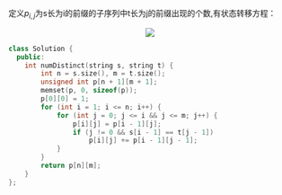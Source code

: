 
定义$p_{i,j}$为s长为i的前缀的子序列中t长为j的前缀出现的个数,有状态转移方程：

<div align=center>
<img src="https://latex.codecogs.com/svg.image?&space;p_%7Bi,j%7D=%5Cleft%5C%7B%5Cbegin%7Bmatrix%7D&space;p_%7Bi-1,j%7D&space;&&space;if&space;%5C;&space;s_%7Bi-1%7D%5Cne&space;t_%7Bj-1%7D&space;%5C%5C&space;p_%7Bi-1,j%7D&plus;p_%7Bi-1,j-1%7D&space;&space;&&space;if&space;%5C;&space;s_%7Bi-1%7D=&space;t_%7Bj-1%7D%5Cend%7Bmatrix%7D%5Cright." width="XXX" height="XXX" />
</div>

```cpp
class Solution {
  public:
    int numDistinct(string s, string t) {
        int n = s.size(), m = t.size();        
        unsigned int p[n + 1][m + 1];
        memset(p, 0, sizeof(p));
        p[0][0] = 1;
        for (int i = 1; i <= n; i++) {
            for (int j = 0; j <= i && j <= m; j++) {
                p[i][j] = p[i - 1][j];
                if (j != 0 && s[i - 1] == t[j - 1])
                    p[i][j] += p[i - 1][j - 1];
            }
        }
        return p[n][m];
    }
};
```
